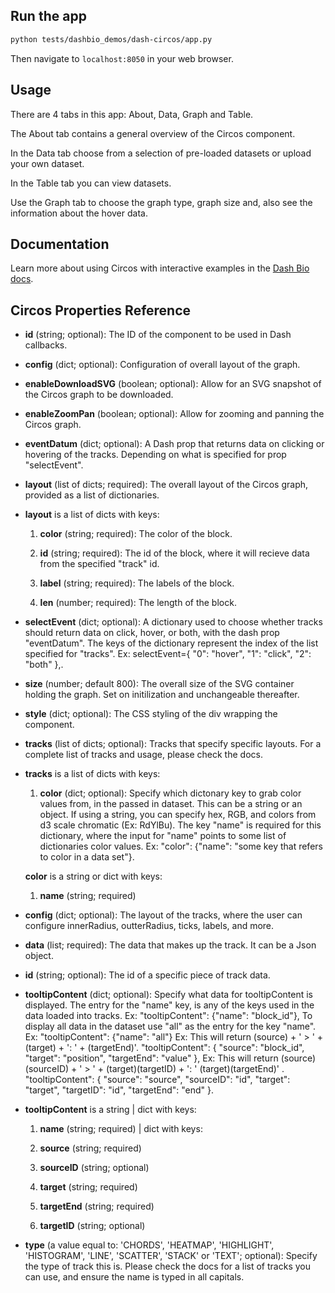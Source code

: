 ## Run the app

```bash
python tests/dashbio_demos/dash-circos/app.py
```
Then navigate to `localhost:8050` in your web browser.

## Usage

There are 4 tabs in this app: About, Data, Graph and Table.

The About tab contains a general overview of the Circos component.

In the Data tab choose from a selection of pre-loaded datasets or upload your own dataset.

In the Table tab you can view datasets.

Use the Graph tab to choose the graph type, graph size and, also see the information
about the hover data.

## Documentation

Learn more about using Circos with interactive examples in the
[Dash Bio docs](https://dash.plotly.com/dash-bio/circos).

## Circos Properties Reference

- **id** (string; optional): The ID of the component to be used in Dash callbacks.

- **config** (dict; optional): Configuration of overall layout of the graph.  

- **enableDownloadSVG** (boolean; optional): Allow for an SVG snapshot of the Circos graph to be downloaded.

- **enableZoomPan** (boolean; optional): Allow for zooming and panning the Circos graph.  

- **eventDatum**  (dict; optional): A Dash prop that returns data on clicking or hovering of the tracks. Depending on
what is specified for prop "selectEvent".  

- **layout**  (list of dicts; required): The overall layout of the Circos graph, provided as a list of dictionaries.

- **layout** is a list of dicts with keys:

    1. **color** (string; required): The color of the block.
    
    2. **id** (string; required): The id of the block, where it will recieve data from the specified "track" id.

    3. **label** (string; required): The labels of the block.

    4. **len** (number; required): The length of the block.

- **selectEvent** (dict; optional): A dictionary used to choose whether tracks should return data on click, hover, 
or both, with the dash prop "eventDatum". The keys of the dictionary represent the index of the list specified for
"tracks". Ex: selectEvent={ "0": "hover", "1": "click", "2": "both" },.  

- **size** (number; default 800): The overall size of the SVG container holding the graph. Set on initilization and 
unchangeable thereafter.

- **style** (dict; optional): The CSS styling of the div wrapping the component. 

- **tracks**  (list of dicts; optional): Tracks that specify specific layouts. For a complete list of tracks and usage,
please check the docs.
    
- **tracks** is a list of dicts with keys:

    1. **color** (dict; optional): Specify which dictonary key to grab color values from, in the passed in dataset.
    This can be a string or an object. If using a string, you can specify hex, RGB, and colors from d3 scale chromatic
    (Ex: RdYlBu). The key "name" is required for this dictionary, where the input for "name" points to some list of
    dictionaries color values. Ex: "color": {"name": "some key that refers to color in a data set"}.

    **color** is a string or dict with keys:

    1. **name**  (string; required)

- **config** (dict; optional): The layout of the tracks, where the user can configure innerRadius, outterRadius, ticks,
labels, and more.

- **data** (list; required): The data that makes up the track. It can be a Json object.

- **id** (string; optional): The id of a specific piece of track data.

- **tooltipContent** (dict; optional): Specify what data for tooltipContent is displayed. The entry for the "name" key,
is any of the keys used in the data loaded into tracks. Ex: "tooltipContent": {"name": "block_id"}, To display all data
in the dataset use "all" as the entry for the key "name". Ex: "tooltipContent": {"name": "all"} Ex: This will return
(source) + ' > ' + (target) + ': ' + (targetEnd)'. "tooltipContent": { "source": "block_id", "target": "position", 
"targetEnd": "value" }, Ex: This will return (source)(sourceID) + ' > ' + (target)(targetID) + ': ' (target)(targetEnd)'
. "tooltipContent": { "source": "source", "sourceID": "id", "target": "target", "targetID": "id", "targetEnd": "end" }.

- **tooltipContent** is a string | dict with keys:

    1. **name** (string; required) | dict with keys:

    2. **source** (string; required)

    3. **sourceID** (string; optional)

    4. **target** (string; required)

    5. **targetEnd** (string; required)

    6. **targetID** (string; optional)

- **type** (a value equal to: 'CHORDS', 'HEATMAP', 'HIGHLIGHT', 'HISTOGRAM', 'LINE', 'SCATTER', 'STACK' or 'TEXT';
optional): Specify the type of track this is. Please check the docs for a list of tracks you can use, and ensure the
name is typed in all capitals.